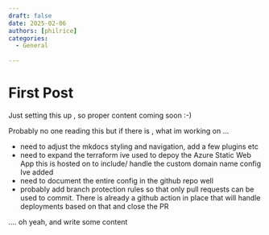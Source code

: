 ```yaml
---
draft: false 
date: 2025-02-06
authors: [philrice]
categories:
  - General
 
---
```


# First Post

Just setting this up , so proper content coming soon :-)

Probably no one reading this but if there is , what im working on ...

- need to adjust the mkdocs styling and navigation, add a few plugins etc 
- need to expand the terraform ive used to depoy the Azure Static Web App this is hosted on to include/ handle the custom domain name config Ive added
- need to document the entire config in the github repo well 
- probably add branch protection rules so that only pull requests can be used to commit. There is already a github action in place that will handle deployments based on that and close the PR

<!-- more -->
.... oh yeah, and write some content
